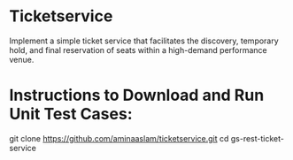 # Ticketservice
Implement a simple ticket service that facilitates the discovery, temporary hold, and final reservation of seats within a high-demand performance venue.
# Instructions to Download and Run Unit Test Cases:
git clone https://github.com/aminaaslam/ticketservice.git
cd gs-rest-ticket-service
